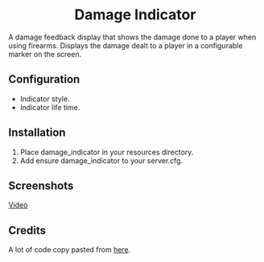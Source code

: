 <h1 align="center">Damage Indicator</h1>


A damage feedback display that shows the damage done to a player when using firearms. Displays the damage dealt to a player in a configurable marker on the screen.


## Configuration
 - Indicator style.
 - Indicator life time.

## Installation
1. Place damage_indicator in your resources directory.
2. Add ensure damage_indicator to your server.cfg.

## Screenshots
[Video](https://youtu.be/NQQ9uQMj03E)

## Credits
A lot of code copy pasted from [here](https://github.com/NIYCCO/niycco_hitmarker).
